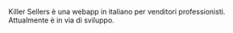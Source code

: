 Killer Sellers è una webapp in italiano per venditori professionisti. Attualmente è in via di sviluppo. 
